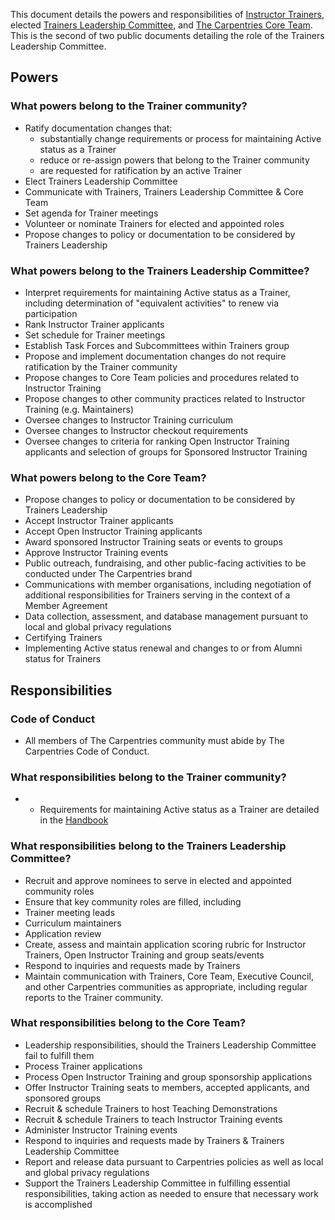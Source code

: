 This document details the powers and responsibilities of [Instructor Trainers](https://docs.carpentries.org/topic_folders/instructor_training/duties_agreement.html), elected [Trainers Leadership Committee](https://github.com/carpentries/trainers/blob/main/governance.md), and [The Carpentries Core Team](https://carpentries.org/team/). This is the second of two public documents detailing the role of the Trainers Leadership Committee.

## Powers

### What powers belong to the Trainer community?
* Ratify documentation changes that:
     * substantially change requirements or process for maintaining Active status as a Trainer
     * reduce or re-assign powers that belong to the Trainer community
     * are requested for ratification by an active Trainer
* Elect Trainers Leadership Committee
* Communicate with Trainers, Trainers Leadership Committee & Core Team
* Set agenda for Trainer meetings
* Volunteer or nominate Trainers for elected and appointed roles
* Propose changes to policy or documentation to be considered by Trainers Leadership

### What powers belong to the Trainers Leadership Committee?
* Interpret requirements for maintaining Active status as a Trainer, including determination of "equivalent activities" to renew via participation
* Rank Instructor Trainer applicants 
* Set schedule for Trainer meetings
* Establish Task Forces and Subcommittees within Trainers group
* Propose and implement documentation changes do not require ratification by the Trainer community 
* Propose changes to Core Team policies and procedures related to Instructor Training
* Propose changes to other community practices related to Instructor Training (e.g. Maintainers)
* Oversee changes to Instructor Training curriculum
* Oversee changes to Instructor checkout requirements
* Oversee changes to criteria for ranking Open Instructor Training applicants and selection of groups for Sponsored Instructor Training


### What powers belong to the Core Team?
* Propose changes to policy or documentation to be considered by Trainers Leadership
* Accept Instructor Trainer applicants
* Accept Open Instructor Training applicants
* Award sponsored Instructor Training seats or events to groups
* Approve Instructor Training events
* Public outreach, fundraising, and other public-facing activities to be conducted under The Carpentries brand 
* Communications with member organisations, including negotiation of additional responsibilities for Trainers serving in the context of a Member Agreement
* Data collection, assessment, and database management pursuant to local and global privacy regulations
* Certifying Trainers
* Implementing Active status renewal and changes to or from Alumni status for Trainers

## Responsibilities

### Code of Conduct
* All members of The Carpentries community must abide by The Carpentries Code of Conduct.

### What responsibilities belong to the Trainer community?
* * Requirements for maintaining Active status as a Trainer are detailed in the [Handbook](https://docs.carpentries.org/topic_folders/instructor_training/duties_agreement.html#certification-renewal-process)

### What responsibilities belong to the Trainers Leadership Committee?
* Recruit and approve nominees to serve in elected and appointed community roles
* Ensure that key community roles are filled, including
* Trainer meeting leads
* Curriculum maintainers
* Application review 
* Create, assess and maintain application scoring rubric for Instructor Trainers, Open Instructor Training and group seats/events
* Respond to inquiries and requests made by Trainers
* Maintain communication with Trainers, Core Team, Executive Council, and other Carpentries communities as appropriate, including regular reports to the Trainer community.


### What responsibilities belong to the Core Team?
* Leadership responsibilities, should the Trainers Leadership Committee fail to fulfill them
* Process Trainer applications
* Process Open Instructor Training and group sponsorship applications
* Offer Instructor Training seats to members, accepted applicants, and sponsored groups
* Recruit & schedule Trainers to host Teaching Demonstrations
* Recruit & schedule Trainers to teach Instructor Training events 
* Administer Instructor Training events
* Respond to inquiries and requests made by Trainers & Trainers Leadership Committee
* Report and release data pursuant to Carpentries policies as well as local and global privacy regulations
* Support the Trainers Leadership Committee in fulfilling essential responsibilities, taking action as needed to ensure that necessary work is accomplished
